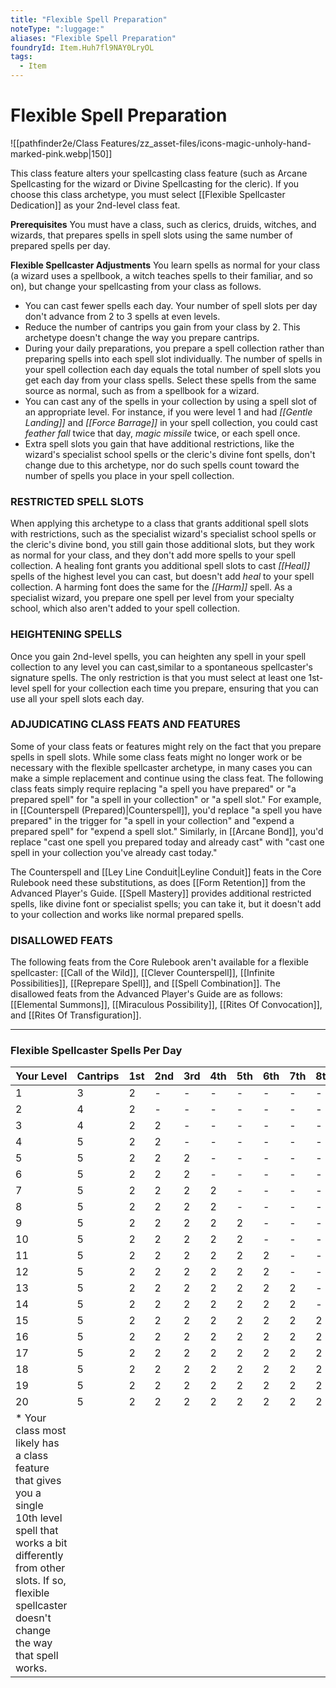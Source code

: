 ```yaml
---
title: "Flexible Spell Preparation"
noteType: ":luggage:"
aliases: "Flexible Spell Preparation"
foundryId: Item.Huh7fl9NAY0LryOL
tags:
  - Item
---
```


# Flexible Spell Preparation
![[pathfinder2e/Class Features/zz_asset-files/icons-magic-unholy-hand-marked-pink.webp|150]]

This class feature alters your spellcasting class feature (such as Arcane Spellcasting for the wizard or Divine Spellcasting for the cleric). If you choose this class archetype, you must select [[Flexible Spellcaster Dedication]] as your 2nd-level class feat.

**Prerequisites** You must have a class, such as clerics, druids, witches, and wizards, that prepares spells in spell slots using the same number of prepared spells per day.

**Flexible Spellcaster Adjustments** You learn spells as normal for your class (a wizard uses a spellbook, a witch teaches spells to their familiar, and so on), but change your spellcasting from your class as follows.

*   You can cast fewer spells each day. Your number of spell slots per day don't advance from 2 to 3 spells at even levels.
*   Reduce the number of cantrips you gain from your class by 2. This archetype doesn't change the way you prepare cantrips.
*   During your daily preparations, you prepare a spell collection rather than preparing spells into each spell slot individually. The number of spells in your spell collection each day equals the total number of spell slots you get each day from your class spells. Select these spells from the same source as normal, such as from a spellbook for a wizard.
*   You can cast any of the spells in your collection by using a spell slot of an appropriate level. For instance, if you were level 1 and had _[[Gentle Landing]]_ and _[[Force Barrage]]_ in your spell collection, you could cast _feather fall_ twice that day, _magic missile_ twice, or each spell once.
*   Extra spell slots you gain that have additional restrictions, like the wizard's specialist school spells or the cleric's divine font spells, don't change due to this archetype, nor do such spells count toward the number of spells you place in your spell collection.

### RESTRICTED SPELL SLOTS

When applying this archetype to a class that grants additional spell slots with restrictions, such as the specialist wizard's specialist school spells or the cleric's divine bond, you still gain those additional slots, but they work as normal for your class, and they don't add more spells to your spell collection. A healing font grants you additional spell slots to cast _[[Heal]]_ spells of the highest level you can cast, but doesn't add _heal_ to your spell collection. A harming font does the same for the _[[Harm]]_ spell. As a specialist wizard, you prepare one spell per level from your specialty school, which also aren't added to your spell collection.

### HEIGHTENING SPELLS

Once you gain 2nd-level spells, you can heighten any spell in your spell collection to any level you can cast,similar to a spontaneous spellcaster's signature spells. The only restriction is that you must select at least one 1st-level spell for your collection each time you prepare, ensuring that you can use all your spell slots each day.

### ADJUDICATING CLASS FEATS AND FEATURES

Some of your class feats or features might rely on the fact that you prepare spells in spell slots. While some class feats might no longer work or be necessary with the flexible spellcaster archetype, in many cases you can make a simple replacement and continue using the class feat. The following class feats simply require replacing "a spell you have prepared" or "a prepared spell" for "a spell in your collection" or "a spell slot." For example, in [[Counterspell (Prepared)|Counterspell]], you'd replace "a spell you have prepared" in the trigger for "a spell in your collection" and "expend a prepared spell" for "expend a spell slot." Similarly, in [[Arcane Bond]], you'd replace "cast one spell you prepared today and already cast" with "cast one spell in your collection you've already cast today."

The Counterspell and [[Ley Line Conduit|Leyline Conduit]] feats in the Core Rulebook need these substitutions, as does [[Form Retention]] from the Advanced Player's Guide. [[Spell Mastery]] provides additional restricted spells, like divine font or specialist spells; you can take it, but it doesn't add to your collection and works like normal prepared spells.

### DISALLOWED FEATS

The following feats from the Core Rulebook aren't available for a flexible spellcaster: [[Call of the Wild]], [[Clever Counterspell]], [[Infinite Possibilities]], [[Reprepare Spell]], and [[Spell Combination]]. The disallowed feats from the Advanced Player's Guide are as follows: [[Elemental Summons]], [[Miraculous Possibility]], [[Rites Of Convocation]], and [[Rites Of Transfiguration]].

* * *

### **Flexible Spellcaster Spells Per Day**

| Your Level | Cantrips | 1st | 2nd | 3rd | 4th | 5th | 6th | 7th | 8th | 9th | 10th |
| --- | --- | --- | --- | --- | --- | --- | --- | --- | --- | --- | --- |
| 1 | 3 | 2 | \- | \- | \- | \- | \- | \- | \- | \- | \- |
| 2 | 4 | 2 | \- | \- | \- | \- | \- | \- | \- | \- | \- |
| 3 | 4 | 2 | 2 | \- | \- | \- | \- | \- | \- | \- | \- |
| 4 | 5 | 2 | 2 | \- | \- | \- | \- | \- | \- | \- | \- |
| 5 | 5 | 2 | 2 | 2 | \- | \- | \- | \- | \- | \- | \- |
| 6 | 5 | 2 | 2 | 2 | \- | \- | \- | \- | \- | \- | \- |
| 7 | 5 | 2 | 2 | 2 | 2 | \- | \- | \- | \- | \- | \- |
| 8 | 5 | 2 | 2 | 2 | 2 | \- | \- | \- | \- | \- | \- |
| 9 | 5 | 2 | 2 | 2 | 2 | 2 | \- | \- | \- | \- | \- |
| 10 | 5 | 2 | 2 | 2 | 2 | 2 | \- | \- | \- | \- | \- |
| 11 | 5 | 2 | 2 | 2 | 2 | 2 | 2 | \- | \- | \- | \- |
| 12 | 5 | 2 | 2 | 2 | 2 | 2 | 2 | \- | \- | \- | \- |
| 13 | 5 | 2 | 2 | 2 | 2 | 2 | 2 | 2 | \- | \- | \- |
| 14 | 5 | 2 | 2 | 2 | 2 | 2 | 2 | 2 | \- | \- | \- |
| 15 | 5 | 2 | 2 | 2 | 2 | 2 | 2 | 2 | 2 | \- | \- |
| 16 | 5 | 2 | 2 | 2 | 2 | 2 | 2 | 2 | 2 | \- | \- |
| 17 | 5 | 2 | 2 | 2 | 2 | 2 | 2 | 2 | 2 | 2 | \- |
| 18 | 5 | 2 | 2 | 2 | 2 | 2 | 2 | 2 | 2 | 2 | \- |
| 19 | 5 | 2 | 2 | 2 | 2 | 2 | 2 | 2 | 2 | 2 | \* |
| 20 | 5 | 2 | 2 | 2 | 2 | 2 | 2 | 2 | 2 | 2 | \* |
| \* Your class most likely has a class feature that gives you a single 10th level spell that works a bit differently from other slots. If so, flexible spellcaster doesn't change the way that spell works. |  |  |  |  |  |  |  |  |  |  |  |
